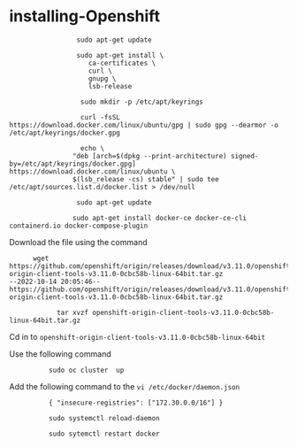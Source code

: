 # installing-Openshift

                     sudo apt-get update
                     
                     sudo apt-get install \
                        ca-certificates \
                        curl \
                        gnupg \
                        lsb-release
                      
                      sudo mkdir -p /etc/apt/keyrings
                      
                      curl -fsSL https://download.docker.com/linux/ubuntu/gpg | sudo gpg --dearmor -o /etc/apt/keyrings/docker.gpg
                      
                      echo \
                    "deb [arch=$(dpkg --print-architecture) signed-by=/etc/apt/keyrings/docker.gpg] https://download.docker.com/linux/ubuntu \
                    $(lsb_release -cs) stable" | sudo tee /etc/apt/sources.list.d/docker.list > /dev/null
                    
                     sudo apt-get update
                     
                    sudo apt-get install docker-ce docker-ce-cli containerd.io docker-compose-plugin


Download the file using the command 

          wget https://github.com/openshift/origin/releases/download/v3.11.0/openshift-origin-client-tools-v3.11.0-0cbc58b-linux-64bit.tar.gz
    --2022-10-14 20:05:46--  https://github.com/openshift/origin/releases/download/v3.11.0/openshift-origin-client-tools-v3.11.0-0cbc58b-linux-64bit.tar.gz

                tar xvzf openshift-origin-client-tools-v3.11.0-0cbc58b-linux-64bit.tar.gz
                
Cd in to `openshift-origin-client-tools-v3.11.0-0cbc58b-linux-64bit`



Use the following command 

              sudo oc cluster  up

Add the following command to the `vi /etc/docker/daemon.json`

              { "insecure-registries": ["172.30.0.0/16"] }
              
              sudo systemctl reload-daemon
              
              sudo sytemctl restart docker
              
              
